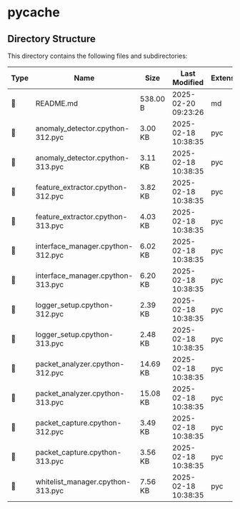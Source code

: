 # __pycache__

## Directory Structure

This directory contains the following files and subdirectories:

| Type | Name | Size | Last Modified | Extension |
|------|------|------|---------------|-----------|
| 📄 | README.md | 538.00 B | 2025-02-20 09:23:26 | md |
| 📄 | anomaly_detector.cpython-312.pyc | 3.00 KB | 2025-02-18 10:38:35 | pyc |
| 📄 | anomaly_detector.cpython-313.pyc | 3.11 KB | 2025-02-18 10:38:35 | pyc |
| 📄 | feature_extractor.cpython-312.pyc | 3.82 KB | 2025-02-18 10:38:35 | pyc |
| 📄 | feature_extractor.cpython-313.pyc | 4.03 KB | 2025-02-18 10:38:35 | pyc |
| 📄 | interface_manager.cpython-312.pyc | 6.02 KB | 2025-02-18 10:38:35 | pyc |
| 📄 | interface_manager.cpython-313.pyc | 6.20 KB | 2025-02-18 10:38:35 | pyc |
| 📄 | logger_setup.cpython-312.pyc | 2.39 KB | 2025-02-18 10:38:35 | pyc |
| 📄 | logger_setup.cpython-313.pyc | 2.48 KB | 2025-02-18 10:38:35 | pyc |
| 📄 | packet_analyzer.cpython-312.pyc | 14.69 KB | 2025-02-18 10:38:35 | pyc |
| 📄 | packet_analyzer.cpython-313.pyc | 15.08 KB | 2025-02-18 10:38:35 | pyc |
| 📄 | packet_capture.cpython-312.pyc | 3.49 KB | 2025-02-18 10:38:35 | pyc |
| 📄 | packet_capture.cpython-313.pyc | 3.56 KB | 2025-02-18 10:38:35 | pyc |
| 📄 | whitelist_manager.cpython-313.pyc | 7.56 KB | 2025-02-18 10:38:35 | pyc |